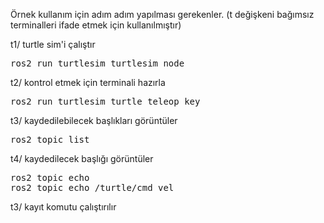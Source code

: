 Örnek kullanım için adım adım yapılması gerekenler. (t değişkeni bağımsız terminalleri ifade etmek için kullanılmıştır)

t1/ turtle sim'i çalıştır<br>
<pre>
ros2 run turtlesim turtlesim_node
</pre>

t2/ kontrol etmek için terminali hazırla<br>
<pre>
ros2 run turtlesim turtle_teleop_key
</pre>

t3/ kaydedilebilecek başlıkları görüntüler<br>
<pre>
ros2 topic list
</pre>

t4/ kaydedilecek başlığı görüntüler<br>
<pre>
ros2 topic echo <topic_name>
ros2 topic echo /turtle/cmd_vel
</pre> 

t3/ kayıt komutu çalıştırılır<br>
<pre>

</pre>